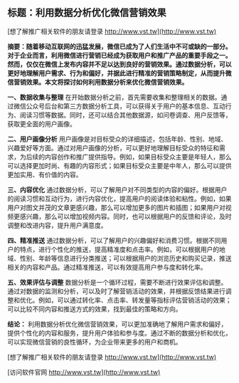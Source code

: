 ## **标题：利用数据分析优化微信营销效果**

[想了解推广相关软件的朋友请登录 http://www.vst.tw](http://www.vst.tw)

**摘要：随着移动互联网的迅猛发展，微信已成为了人们生活中不可或缺的一部分。对于企业而言，利用微信进行营销已经成为获取用户和推广产品的重要手段之一。然而，仅仅在微信上发布内容并不足以达到良好的营销效果。通过数据分析，可以更好地理解用户需求、行为和偏好，并据此进行精准的营销策略制定，从而提升微信营销效果。本文将探讨如何利用数据分析来优化微信营销效果。**

**一、数据收集与整理**
在开始数据分析之前，首先需要收集和整理相关的数据。通过微信公众号后台和第三方数据分析工具，可以获得关于用户的基本信息、互动行为、阅读习惯等数据。同时，还可以结合其他数据源，如问卷调查、用户反馈等，获取更全面的用户画像。

**二、用户画像分析**
用户画像是对目标受众的详细描述，包括年龄、性别、地域、兴趣爱好等方面。通过对用户画像的分析，可以更好地理解目标受众的特征和需求，为后续的内容创作和推广提供指导。例如，如果目标受众主要是年轻人，那么可以选择更加时尚、有趣的内容形式；如果目标受众主要是中年人，那么可以提供更加实用、有价值的内容。

**三、内容优化**
通过数据分析，可以了解用户对不同类型的内容的偏好。根据用户的阅读习惯和互动行为，进行内容优化，提高用户的阅读体验和粘性。例如，如果用户对图文并茂的文章更感兴趣，那么可以增加更多的图片和插图；如果用户对视频更感兴趣，那么可以增加视频内容。同时，也可以根据用户的反馈和评论，及时调整和改进内容，提升用户满意度。

**四、精准推送**
通过数据分析，可以了解用户的兴趣偏好和消费习惯。根据不同用户的特点，进行个性化的推送，提高精准度和点击率。例如，可以根据用户的地域、性别、年龄等信息进行分类推送；可以根据用户的浏览历史和购买记录，推送相关的内容和产品。通过精准推送，可以有效提高用户参与度和转化率。

**五、效果评估与调整**
数据分析是一个循环过程，需要不断进行效果评估和调整。通过对数据的监测和分析，可以及时了解营销活动的效果，并根据反馈结果进行调整和优化。例如，可以通过转化率、点击率、转发量等指标评估营销活动的效果；可以比较不同内容和推送方式的效果，找到最佳的策略和方向。

**结论：**
利用数据分析优化微信营销效果，可以更加准确地了解用户需求和偏好，提供个性化的内容和服务，提升用户体验和参与度。通过不断的数据分析和优化，可以实现微信营销的良性循环，为企业带来更多的用户和商机。

[想了解推广相关软件的朋友请登录 http://www.vst.tw](http://www.vst.tw)


[访问软件官网 http://www.vst.tw](http://www.vst.tw)
